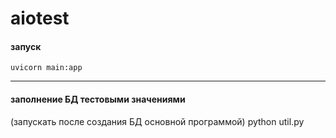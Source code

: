 # aiotest

#### запуск
    uvicorn main:app

***

#### заполнение БД тестовыми значениями
(запускать после создания БД основной программой)
    python util.py

